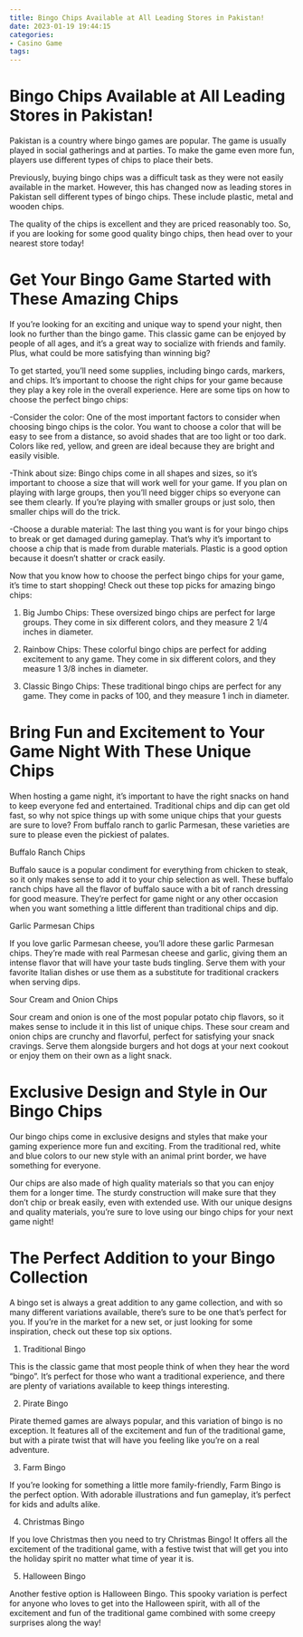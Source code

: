 ```yaml
---
title: Bingo Chips Available at All Leading Stores in Pakistan!
date: 2023-01-19 19:44:15
categories:
- Casino Game
tags:
---
```



#  Bingo Chips Available at All Leading Stores in Pakistan!

Pakistan is a country where bingo games are popular. The game is usually played in social gatherings and at parties. To make the game even more fun, players use different types of chips to place their bets.

Previously, buying bingo chips was a difficult task as they were not easily available in the market. However, this has changed now as leading stores in Pakistan sell different types of bingo chips. These include plastic, metal and wooden chips.

The quality of the chips is excellent and they are priced reasonably too. So, if you are looking for some good quality bingo chips, then head over to your nearest store today!

#  Get Your Bingo Game Started with These Amazing Chips 

If you’re looking for an exciting and unique way to spend your night, then look no further than the bingo game. This classic game can be enjoyed by people of all ages, and it’s a great way to socialize with friends and family. Plus, what could be more satisfying than winning big?

To get started, you’ll need some supplies, including bingo cards, markers, and chips. It’s important to choose the right chips for your game because they play a key role in the overall experience. Here are some tips on how to choose the perfect bingo chips:

-Consider the color: One of the most important factors to consider when choosing bingo chips is the color. You want to choose a color that will be easy to see from a distance, so avoid shades that are too light or too dark. Colors like red, yellow, and green are ideal because they are bright and easily visible.

-Think about size: Bingo chips come in all shapes and sizes, so it’s important to choose a size that will work well for your game. If you plan on playing with large groups, then you’ll need bigger chips so everyone can see them clearly. If you’re playing with smaller groups or just solo, then smaller chips will do the trick.

-Choose a durable material: The last thing you want is for your bingo chips to break or get damaged during gameplay. That’s why it’s important to choose a chip that is made from durable materials. Plastic is a good option because it doesn’t shatter or crack easily.

Now that you know how to choose the perfect bingo chips for your game, it’s time to start shopping! Check out these top picks for amazing bingo chips:

1. Big Jumbo Chips: These oversized bingo chips are perfect for large groups. They come in six different colors, and they measure 2 1/4 inches in diameter.

2. Rainbow Chips: These colorful bingo chips are perfect for adding excitement to any game. They come in six different colors, and they measure 1 3/8 inches in diameter.

3. Classic Bingo Chips: These traditional bingo chips are perfect for any game. They come in packs of 100, and they measure 1 inch in diameter.

#  Bring Fun and Excitement to Your Game Night With These Unique Chips 

When hosting a game night, it’s important to have the right snacks on hand to keep everyone fed and entertained. Traditional chips and dip can get old fast, so why not spice things up with some unique chips that your guests are sure to love? From buffalo ranch to garlic Parmesan, these varieties are sure to please even the pickiest of palates.

Buffalo Ranch Chips

Buffalo sauce is a popular condiment for everything from chicken to steak, so it only makes sense to add it to your chip selection as well. These buffalo ranch chips have all the flavor of buffalo sauce with a bit of ranch dressing for good measure. They’re perfect for game night or any other occasion when you want something a little different than traditional chips and dip.

Garlic Parmesan Chips

If you love garlic Parmesan cheese, you’ll adore these garlic Parmesan chips. They’re made with real Parmesan cheese and garlic, giving them an intense flavor that will have your taste buds tingling. Serve them with your favorite Italian dishes or use them as a substitute for traditional crackers when serving dips.

Sour Cream and Onion Chips

Sour cream and onion is one of the most popular potato chip flavors, so it makes sense to include it in this list of unique chips. These sour cream and onion chips are crunchy and flavorful, perfect for satisfying your snack cravings. Serve them alongside burgers and hot dogs at your next cookout or enjoy them on their own as a light snack.

#  Exclusive Design and Style in Our Bingo Chips 

Our bingo chips come in exclusive designs and styles that make your gaming experience more fun and exciting. From the traditional red, white and blue colors to our new style with an animal print border, we have something for everyone.

Our chips are also made of high quality materials so that you can enjoy them for a longer time. The sturdy construction will make sure that they don’t chip or break easily, even with extended use. With our unique designs and quality materials, you’re sure to love using our bingo chips for your next game night!

#  The Perfect Addition to your Bingo Collection

A bingo set is always a great addition to any game collection, and with so many different variations available, there’s sure to be one that’s perfect for you. If you’re in the market for a new set, or just looking for some inspiration, check out these top six options.

1. Traditional Bingo

This is the classic game that most people think of when they hear the word “bingo”. It’s perfect for those who want a traditional experience, and there are plenty of variations available to keep things interesting.

2. Pirate Bingo

Pirate themed games are always popular, and this variation of bingo is no exception. It features all of the excitement and fun of the traditional game, but with a pirate twist that will have you feeling like you’re on a real adventure.

3. Farm Bingo

If you’re looking for something a little more family-friendly, Farm Bingo is the perfect option. With adorable illustrations and fun gameplay, it’s perfect for kids and adults alike.

4. Christmas Bingo

If you love Christmas then you need to try Christmas Bingo! It offers all the excitement of the traditional game, with a festive twist that will get you into the holiday spirit no matter what time of year it is.

5. Halloween Bingo

Another festive option is Halloween Bingo. This spooky variation is perfect for anyone who loves to get into the Halloween spirit, with all of the excitement and fun of the traditional game combined with some creepy surprises along the way!